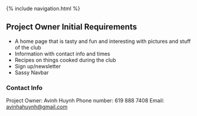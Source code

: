 {% include navigation.html %}
## Project Owner Initial Requirements

- A home page that is tasty and fun and interesting with pictures and stuff of the club
- Information with contact info and times
- Recipes on things cooked during the club
- Sign up/newsletter
- Sassy Navbar

### Contact Info
Project Owner: Avinh Huynh
Phone number: 619 888 7408
Email: avinhahuynh@gmail.com
